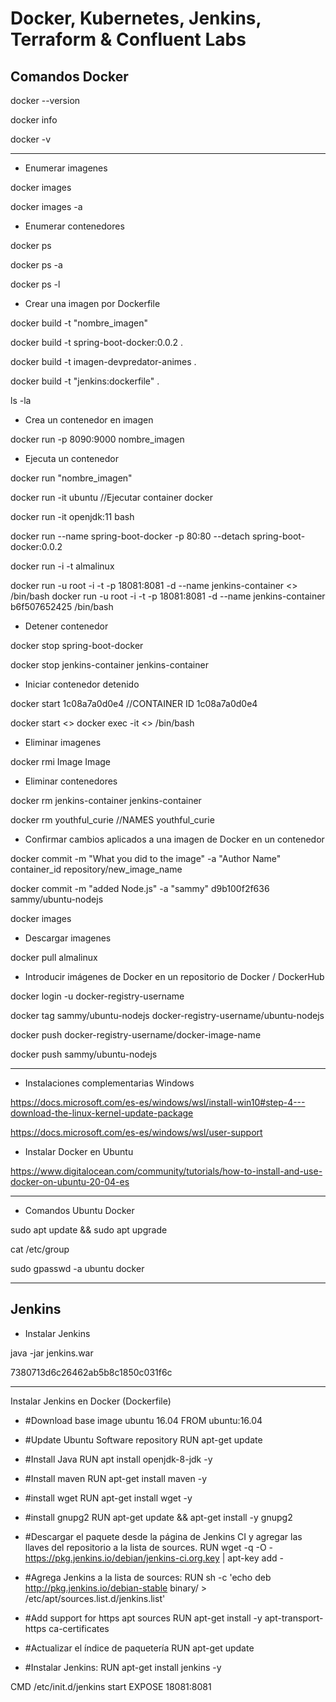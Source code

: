 # Docker, Kubernetes, Jenkins, Terraform & Confluent Labs

## Comandos Docker

docker --version

docker info

docker -v

-------------------------------

- Enumerar imagenes

docker images

docker images -a

- Enumerar contenedores

docker ps

docker ps -a

docker ps -l

- Crear una imagen por Dockerfile

docker build -t "nombre_imagen"

docker build -t spring-boot-docker:0.0.2 .

docker build -t imagen-devpredator-animes .

docker build -t "jenkins:dockerfile" .

ls -la

- Crea un contenedor en imagen

docker run -p 8090:9000 nombre_imagen

- Ejecuta un contenedor

docker run "nombre_imagen"

docker run -it ubuntu //Ejecutar container docker

docker run -it openjdk:11 bash

docker run --name spring-boot-docker -p 80:80 --detach spring-boot-docker:0.0.2

docker run -i -t almalinux

docker run -u root -i -t -p 18081:8081 -d --name jenkins-container <<imageId>> /bin/bash
docker run -u root -i -t -p 18081:8081 -d --name jenkins-container b6f507652425 /bin/bash

- Detener contenedor

docker stop spring-boot-docker

docker stop jenkins-container jenkins-container

- Iniciar contenedor detenido

docker start 1c08a7a0d0e4 //CONTAINER ID 1c08a7a0d0e4

docker start <<containerId>>
docker exec -it <<containerId>> /bin/bash

- Eliminar imagenes

docker rmi Image Image

- Eliminar contenedores

docker rm jenkins-container jenkins-container

docker rm youthful_curie //NAMES youthful_curie

- Confirmar cambios aplicados a una imagen de Docker en un contenedor

docker commit -m "What you did to the image" -a "Author Name" container_id repository/new_image_name

docker commit -m "added Node.js" -a "sammy" d9b100f2f636 sammy/ubuntu-nodejs

docker images

- Descargar imagenes

docker pull almalinux

- Introducir imágenes de Docker en un repositorio de Docker / DockerHub

docker login -u docker-registry-username

docker tag sammy/ubuntu-nodejs docker-registry-username/ubuntu-nodejs

docker push docker-registry-username/docker-image-name

docker push sammy/ubuntu-nodejs

-------------------------------

- Instalaciones complementarias Windows

https://docs.microsoft.com/es-es/windows/wsl/install-win10#step-4---download-the-linux-kernel-update-package

https://docs.microsoft.com/es-es/windows/wsl/user-support

- Instalar Docker en Ubuntu

https://www.digitalocean.com/community/tutorials/how-to-install-and-use-docker-on-ubuntu-20-04-es

--------------------------------

- Comandos Ubuntu Docker

sudo apt update && sudo apt upgrade

cat /etc/group

sudo gpasswd -a ubuntu docker

---------------------------------

## Jenkins

- Instalar Jenkins

java -jar jenkins.war

7380713d6c26462ab5b8c1850c031f6c

-------------------------------------

Instalar Jenkins en Docker (Dockerfile)

- #Download base image ubuntu 16.04
FROM ubuntu:16.04

- #Update Ubuntu Software repository
RUN apt-get update

- #Install Java
RUN apt install openjdk-8-jdk -y

- #Install maven
RUN apt-get install maven -y

- #install wget 
RUN apt-get install wget -y

- #install gnupg2
RUN apt-get update && apt-get install -y gnupg2

- #Descargar el paquete desde la página de Jenkins CI y agregar las llaves del repositorio a la lista de sources.
RUN wget -q -O - https://pkg.jenkins.io/debian/jenkins-ci.org.key | apt-key add -

- #Agrega Jenkins a la lista de sources:
RUN sh -c 'echo deb http://pkg.jenkins.io/debian-stable binary/ > /etc/apt/sources.list.d/jenkins.list'

- #Add support for https apt sources
RUN apt-get install -y apt-transport-https ca-certificates

- #Actualizar el índice de paquetería
RUN apt-get update

- #Instalar Jenkins: 
RUN apt-get install jenkins -y

CMD /etc/init.d/jenkins start
EXPOSE 18081:8081